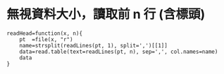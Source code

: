# 無視資料大小，讀取前 n 行 (含標頭)
```
readHead=function(x, n){
	pt  =file(x, "r")
	name=strsplit(readLines(pt, 1), split=',')[[1]]
	data=read.table(text=readLines(pt, n), sep=',', col.names=name)
	data
}
```
